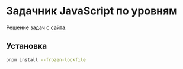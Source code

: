 # Задачник JavaScript по уровням

Решение задач с [сайта](https://code.mu/ru/javascript/tasker/stager/).

## Установка

```bash
pnpm install --frozen-lockfile
```